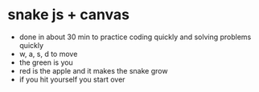 # snake js + canvas

* done in about 30 min to practice coding quickly and solving problems quickly
* w, a, s, d to move
* the green is you
* red is the apple and it makes the snake grow
* if you hit yourself you start over